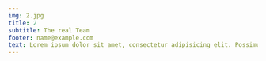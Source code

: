 ```yaml
---
img: 2.jpg
title: 2
subtitle: The real Team
footer: name@example.com
text: Lorem ipsum dolor sit amet, consectetur adipisicing elit. Possimus aut mollitia eum ipsum fugiat odio officiis odit.
---
```

